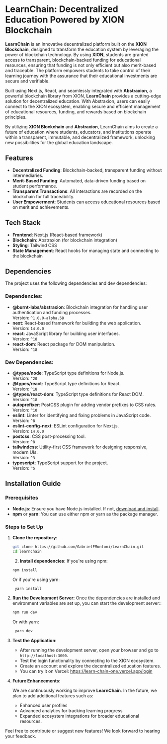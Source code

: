 # **LearnChain: Decentralized Education Powered by XION Blockchain**

**LearnChain** is an innovative decentralized platform built on the **XION Blockchain**, designed to transform the education system by leveraging the power of blockchain technology. By using **XION**, students are granted access to transparent, blockchain-backed funding for educational resources, ensuring that funding is not only efficient but also merit-based and traceable. The platform empowers students to take control of their learning journey with the assurance that their educational investments are secure and verifiable.

Built using Next.js, React, and seamlessly integrated with **Abstraxion**, a powerful blockchain library from XION, **LearnChain** provides a cutting-edge solution for decentralized education. With Abstraxion, users can easily connect to the XION ecosystem, enabling secure and efficient management of educational resources, funding, and rewards based on blockchain principles.

By utilizing **XION Blockchain** and **Abstraxion**, LearnChain aims to create a future of education where students, educators, and institutions operate within a transparent, immutable, and decentralized framework, unlocking new possibilities for the global education landscape.

## **Features**

- **Decentralized Funding**: Blockchain-backed, transparent funding without intermediaries.
- **Merit-Based Funding**: Automated, data-driven funding based on student performance.
- **Transparent Transactions**: All interactions are recorded on the blockchain for full traceability.
- **User Empowerment**: Students can access educational resources based on merit and achievements.

## **Tech Stack**

- **Frontend**: Next.js (React-based framework)
- **Blockchain**: Abstraxion (for blockchain integration)
- **Styling**: Tailwind CSS
- **State Management**: React hooks for managing state and connecting to the blockchain

## **Dependencies**

The project uses the following dependencies and dev dependencies:

### **Dependencies:**
- **@burnt-labs/abstraxion**: Blockchain integration for handling user authentication and funding processes.  
  Version: `^1.0.0-alpha.58`
- **next**: React-based framework for building the web application.  
  Version: `14.0.0`
- **react**: JavaScript library for building user interfaces.  
  Version: `^18`
- **react-dom**: React package for DOM manipulation.  
  Version: `^18`

### **Dev Dependencies:**
- **@types/node**: TypeScript type definitions for Node.js.  
  Version: `^20`
- **@types/react**: TypeScript type definitions for React.  
  Version: `^18`
- **@types/react-dom**: TypeScript type definitions for React DOM.  
  Version: `^18`
- **autoprefixer**: PostCSS plugin for adding vendor prefixes to CSS rules.  
  Version: `^10`
- **eslint**: Linter for identifying and fixing problems in JavaScript code.  
  Version: `^8`
- **eslint-config-next**: ESLint configuration for Next.js.  
  Version: `14.0.0`
- **postcss**: CSS post-processing tool.  
  Version: `^8`
- **tailwindcss**: Utility-first CSS framework for designing responsive, modern UIs.  
  Version: `^3`
- **typescript**: TypeScript support for the project.  
  Version: `^5`

## **Installation Guide**

### **Prerequisites**
- **Node.js**: Ensure you have Node.js installed. If not, [download and install](https://nodejs.org/).
- **npm** or **yarn**: You can use either npm or yarn as the package manager.

### **Steps to Set Up**

1. **Clone the repository**:
   ```bash
   git clone https://github.com/GabrielFMontoni/LearnChain.git
   cd learnchain
    ```

    2. **Install dependencies:**  If you're using npm:
   ```bash
   npm install
    ```
    Or if you're using yarn:
   ```bash
    yarn install
    ```

3. **Run the Development Server:**  Once the dependencies are installed and environment variables are set up, you can start the development server::
   ```bash
   npm run dev
    ```
    Or with yarn:
   ```bash
    yarn dev
    ```


4. **Test the Application:**

   - After running the development server, open your browser and go to `http://localhost:3000`.
   - Test the login functionality by connecting to the XION ecosystem.
   - Create an account and explore the decentralized education features.
   - You can try it on Vercel: https://learn-chain-one.vercel.app/login
  
5. **Future Enhancements:**

   We are continuously working to improve **LearnChain**. In the future, we plan to add additional features such as:
   - Enhanced user profiles
   - Advanced analytics for tracking learning progress
   - Expanded ecosystem integrations for broader educational resources.

Feel free to contribute or suggest new features! We look forward to hearing your feedback.
